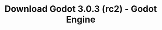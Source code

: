 ---
# Generated by /tools/generators/src/download_archive_generator !!! do not edit by hand !!!
title: 'Download Godot 3.0.3 (rc2) - Godot Engine'
type: 'download/archive'
name: '3.0.3'
flavor: 'rc2'
release_date: '2018-05-14T03:00:00-00:00'
release_notes: 'article/dev-snapshot-godot-3-0-3-rc-2/'
primaryPlatforms:
  - 'android.apk'
  - 'linux.64'
  - 'macos.universal'
  - 'windows.64'
  - 'linux_server.headless.64'
  - 'web'
  - 'templates'
links:
  android.apk:
    name: 'android.apk'
    title: 'Android'
    caption: 'APK Universal (ARM64 + ARMv7 + x86_64 + x86)'
    tags:
      - 'APK download'
      - 'ARM64/v7'
      - 'x86 (64 & 32 bit)'
    hosts:
      github_builds:
        regular: 'https://github.com/godotengine/godot-builds/releases/download/3.0.3-rc2/Godot_v3.0.3-rc2_android_editor.apk'
        mono: '#'
      github:
        regular: 'https://github.com/godotengine/godot/releases/download/3.0.3-rc2/Godot_v3.0.3-rc2_android_editor.apk'
        mono: '#'
  linux.64:
    name: 'linux.64'
    title: 'Linux'
    caption: 'Padrão (x86_64)'
    tags:
      - '64 bit'
    hosts:
      github_builds:
        regular: 'https://github.com/godotengine/godot-builds/releases/download/3.0.3-rc2/Godot_v3.0.3-rc2_x11.64.zip'
        mono: 'https://github.com/godotengine/godot-builds/releases/download/3.0.3-rc2/Godot_v3.0.3-rc2_mono_x11_64.zip'
      github:
        regular: 'https://github.com/godotengine/godot/releases/download/3.0.3-rc2/Godot_v3.0.3-rc2_x11.64.zip'
        mono: 'https://github.com/godotengine/godot/releases/download/3.0.3-rc2/Godot_v3.0.3-rc2_mono_x11_64.zip'
  macos.universal:
    name: 'macos.universal'
    title: 'macOS'
    caption: 'Universal (x86_64 + Silício da Apple)'
    tags:
      - 'Intel/Apple Silicon'
      - '64 bit'
    hosts:
      github_builds:
        regular: 'https://github.com/godotengine/godot-builds/releases/download/3.0.3-rc2/Godot_v3.0.3-rc2_osx.universal.zip'
        mono: 'https://github.com/godotengine/godot-builds/releases/download/3.0.3-rc2/Godot_v3.0.3-rc2_mono_osx.universal.zip'
      github:
        regular: 'https://github.com/godotengine/godot/releases/download/3.0.3-rc2/Godot_v3.0.3-rc2_osx.universal.zip'
        mono: 'https://github.com/godotengine/godot/releases/download/3.0.3-rc2/Godot_v3.0.3-rc2_mono_osx.universal.zip'
  windows.64:
    name: 'windows.64'
    title: 'Windows'
    caption: 'Padrão (x86_64)'
    tags:
      - '64 bit'
    hosts:
      github_builds:
        regular: 'https://github.com/godotengine/godot-builds/releases/download/3.0.3-rc2/Godot_v3.0.3-rc2_win64.exe.zip'
        mono: 'https://github.com/godotengine/godot-builds/releases/download/3.0.3-rc2/Godot_v3.0.3-rc2_mono_win64.zip'
      github:
        regular: 'https://github.com/godotengine/godot/releases/download/3.0.3-rc2/Godot_v3.0.3-rc2_win64.exe.zip'
        mono: 'https://github.com/godotengine/godot/releases/download/3.0.3-rc2/Godot_v3.0.3-rc2_mono_win64.zip'
  linux_server.headless.64:
    name: 'linux_server.headless.64'
    title: 'Linux Server'
    caption: 'Headless (x86_64)'
    tags:
      - '64 bit'
      - 'Headless'
    hosts:
      github_builds:
        regular: 'https://github.com/godotengine/godot-builds/releases/download/3.0.3-rc2/Godot_v3.0.3-rc2_linux_headless.64.zip'
        mono: 'https://github.com/godotengine/godot-builds/releases/download/3.0.3-rc2/Godot_v3.0.3-rc2_mono_linux_headless_64.zip'
      github:
        regular: 'https://github.com/godotengine/godot/releases/download/3.0.3-rc2/Godot_v3.0.3-rc2_linux_headless.64.zip'
        mono: 'https://github.com/godotengine/godot/releases/download/3.0.3-rc2/Godot_v3.0.3-rc2_mono_linux_headless_64.zip'
  web:
    name: 'web'
    title: 'Editor Web'
    caption: ''
    tags:
      - 'Self-hosted'
      - 'Cross-platform'
    hosts:
      github_builds:
        regular: 'https://github.com/godotengine/godot-builds/releases/download/3.0.3-rc2/Godot_v3.0.3-rc2_web_editor.zip'
        mono: '#'
      github:
        regular: 'https://github.com/godotengine/godot/releases/download/3.0.3-rc2/Godot_v3.0.3-rc2_web_editor.zip'
        mono: '#'
  linux.32:
    name: 'linux.32'
    title: 'Linux'
    caption: 'Padrão (x86)'
    tags:
      - '32 bit'
    hosts:
      github_builds:
        regular: 'https://github.com/godotengine/godot-builds/releases/download/3.0.3-rc2/Godot_v3.0.3-rc2_x11.32.zip'
        mono: 'https://github.com/godotengine/godot-builds/releases/download/3.0.3-rc2/Godot_v3.0.3-rc2_mono_x11_32.zip'
      github:
        regular: 'https://github.com/godotengine/godot/releases/download/3.0.3-rc2/Godot_v3.0.3-rc2_x11.32.zip'
        mono: 'https://github.com/godotengine/godot/releases/download/3.0.3-rc2/Godot_v3.0.3-rc2_mono_x11_32.zip'
  windows.32:
    name: 'windows.32'
    title: 'Windows'
    caption: 'Padrão (x86)'
    tags:
      - '32 bit'
    hosts:
      github_builds:
        regular: 'https://github.com/godotengine/godot-builds/releases/download/3.0.3-rc2/Godot_v3.0.3-rc2_win32.exe.zip'
        mono: 'https://github.com/godotengine/godot-builds/releases/download/3.0.3-rc2/Godot_v3.0.3-rc2_mono_win32.zip'
      github:
        regular: 'https://github.com/godotengine/godot/releases/download/3.0.3-rc2/Godot_v3.0.3-rc2_win32.exe.zip'
        mono: 'https://github.com/godotengine/godot/releases/download/3.0.3-rc2/Godot_v3.0.3-rc2_mono_win32.zip'
  linux_server.64:
    name: 'linux_server.64'
    title: 'Servidor Linux'
    caption: 'Padrão (x86_64)'
    tags:
      - '64 bit'
    hosts:
      github_builds:
        regular: 'https://github.com/godotengine/godot-builds/releases/download/3.0.3-rc2/Godot_v3.0.3-rc2_linux_server.64.zip'
        mono: 'https://github.com/godotengine/godot-builds/releases/download/3.0.3-rc2/Godot_v3.0.3-rc2_mono_linux_server_64.zip'
      github:
        regular: 'https://github.com/godotengine/godot/releases/download/3.0.3-rc2/Godot_v3.0.3-rc2_linux_server.64.zip'
        mono: 'https://github.com/godotengine/godot/releases/download/3.0.3-rc2/Godot_v3.0.3-rc2_mono_linux_server_64.zip'
  aar_library:
    name: 'aar_library'
    title: 'Biblioteca de AAR'
    caption: ''
    tags:
      - 'Android plugins'
      - 'Java'
      - 'Kotlin'
    hosts:
      github_builds:
        regular: 'https://github.com/godotengine/godot-builds/releases/download/3.0.3-rc2/godot-lib.3.0.3.rc2.release.aar'
        mono: 'https://github.com/godotengine/godot-builds/releases/download/3.0.3-rc2/godot-lib.3.0.3.rc2.mono.release.aar'
      github:
        regular: 'https://github.com/godotengine/godot/releases/download/3.0.3-rc2/godot-lib.3.0.3.rc2.release.aar'
        mono: 'https://github.com/godotengine/godot/releases/download/3.0.3-rc2/godot-lib.3.0.3.rc2.mono.release.aar'
  templates:
    name: 'templates'
    title: 'Modelos de exportação'
    caption: ''
    tags:
      - 'Utilizado para exportar os seus jogos para todas as plataformas suportadas'
    hosts:
      github_builds:
        regular: 'https://github.com/godotengine/godot-builds/releases/download/3.0.3-rc2/Godot_v3.0.3-rc2_export_templates.tpz'
        mono: 'https://github.com/godotengine/godot-builds/releases/download/3.0.3-rc2/Godot_v3.0.3-rc2_mono_export_templates.tpz'
      github:
        regular: 'https://github.com/godotengine/godot/releases/download/3.0.3-rc2/Godot_v3.0.3-rc2_export_templates.tpz'
        mono: 'https://github.com/godotengine/godot/releases/download/3.0.3-rc2/Godot_v3.0.3-rc2_mono_export_templates.tpz'
---